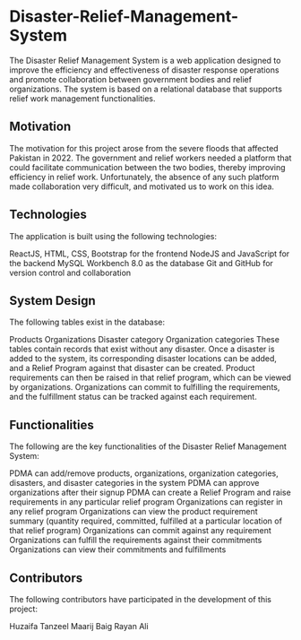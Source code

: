 # Disaster-Relief-Management-System

The Disaster Relief Management System is a web application designed to improve the efficiency and effectiveness of disaster response operations and promote collaboration between government bodies and relief organizations. The system is based on a relational database that supports relief work management functionalities.

## Motivation
The motivation for this project arose from the severe floods that affected Pakistan in 2022. The government and relief workers needed a platform that could facilitate communication between the two bodies, thereby improving efficiency in relief work. Unfortunately, the absence of any such platform made collaboration very difficult, and motivated us to work on this idea.

## Technologies
The application is built using the following technologies:

ReactJS, HTML, CSS, Bootstrap for the frontend
NodeJS and JavaScript for the backend
MySQL Workbench 8.0 as the database
Git and GitHub for version control and collaboration

## System Design
The following tables exist in the database:

Products
Organizations
Disaster category
Organization categories
These tables contain records that exist without any disaster. Once a disaster is added to the system, its corresponding disaster locations can be added, and a Relief Program against that disaster can be created. Product requirements can then be raised in that relief program, which can be viewed by organizations. Organizations can commit to fulfilling the requirements, and the fulfillment status can be tracked against each requirement.

## Functionalities
The following are the key functionalities of the Disaster Relief Management System:

PDMA can add/remove products, organizations, organization categories, disasters, and disaster categories in the system
PDMA can approve organizations after their signup
PDMA can create a Relief Program and raise requirements in any particular relief program
Organizations can register in any relief program
Organizations can view the product requirement summary (quantity required, committed, fulfilled at a particular location of that relief program)
Organizations can commit against any requirement
Organizations can fulfill the requirements against their commitments
Organizations can view their commitments and fulfillments

## Contributors
The following contributors have participated in the development of this project:

Huzaifa Tanzeel
Maarij Baig
Rayan Ali
